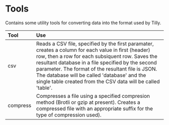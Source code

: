 # Tools
Contains some utility tools for converting data into the format used by Tilly.

|Tool|Use|
|:-|:-|
|csv|Reads a CSV file, specified by the first paramater, creates a column for each value in first (header) row, then a row for each subsiquent row. Saves the resultant database in a file specified by the second parameter. The format of the resultant file is JSON. The database will be called 'database' and the single table created from the CSV data will be called 'table'.|
|compress|Compresses a file using a specified compresion method (Brotli or gzip at present). Creates a compressed file with an appropriate suffix for the type of compression used).|
